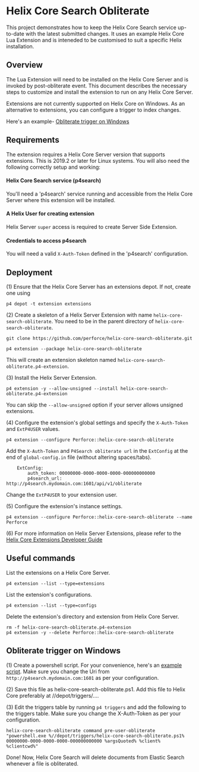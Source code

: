 # Helix Core Search Obliterate

This project demonstrates how to keep the Helix Core Search service up-to-date with the latest submitted changes.  It uses an example Helix Core Lua Extension and is inteneded to be customised to suit a specific Helix installation.


## Overview

The Lua Extension will need to be installed on the Helix Core Server and is invoked by post-obliterate event.
This document describes the necessary steps to customize and install the extension to run on any Helix Core Server.

Extensions are not currently supported on Helix Core on Windows. As an alternative to extensions, you can configure a trigger to index changes.

Here's an example- [Obliterate trigger on Windows](#obliterate-trigger-on-windows)    

## Requirements

The extension requires a Helix Core Server version that supports extensions. This is 2019.2 or later for Linux systems.
You will also need the following correctly setup and working:

#### Helix Core Search service (p4search)
You'll need a 'p4search' service running and accessible from the Helix Core Server where this extension will be installed.

#### A Helix User for creating extension
Helix Server `super` access is required to create Server Side Extension.

#### Credentials to access p4search
You will need a valid `X-Auth-Token` defined in the 'p4search' configuration. 

## Deployment

(1) Ensure that the Helix Core Server has an extensions depot. If not, create one using

    p4 depot -t extension extensions
    
(2) Create a skeleton of a Helix Server Extension with name `helix-core-search-obliterate`. You need to be in the parent directory of `helix-core-search-obliterate`.

    git clone https://github.com/perforce/helix-core-search-obliterate.git
    
    p4 extension --package helix-core-search-obliterate
    
This will create an extension skeleton named `helix-core-search-obliterate.p4-extension`.
  
(3) Install the Helix Server Extension.

    p4 extension -y --allow-unsigned --install helix-core-search-obliterate.p4-extension
    
You can skip the `--allow-unsigned` option if your server allows unsigned extensions.
     	
(4) Configure the extension's global settings and specify the `X-Auth-Token` and `ExtP4USER` values.

    p4 extension --configure Perforce::helix-core-search-obliterate
    	
Add the `X-Auth-Token` and `P4Search obliterate url` in the `ExtConfig` at the end of `global-config.in` file (without altering spaces/tabs). 
    
        ExtConfig:
        	auth_token:	00000000-0000-0000-0000-000000000000
        	p4search_url: http://p4search.mydomain.com:1601/api/v1/obliterate

Change the `ExtP4USER` to your extension user.

(5) Configure the extension's instance settings.

    p4 extension --configure Perforce::helix-core-search-obliterate --name Perforce

(6) For more information on Helix Server Extensions, please refer to the [Helix Core Extensions Developer Guide](https://www.perforce.com/manuals/extensions/Content/Extensions/Home-extensions.html) 

## Useful commands

List the extensions on a Helix Core Server.

    p4 extension --list --type=extensions
        
List the extension's configurations.
    
    p4 extension --list --type=configs

Delete the extension's directory and extension from Helix Core Server.

    rm -f helix-core-search-obliterate.p4-extension    
    p4 extension -y --delete Perforce::helix-core-search-obliterate


## Obliterate trigger on Windows

(1) Create a powershell script. For your convenience, here's an [example script](helix-core-search-obliterate.ps1).
Make sure you change the Uri from `http://p4search.mydomain.com:1601` as per your configuration.
    
(2) Save this file as helix-core-search-obliterate.ps1. Add this file to Helix Core preferably at //depot/triggers/....

(3) Edit the triggers table by running `p4 triggers` and add the following to the triggers table. Make sure you change the X-Auth-Token as per your configuration.

    helix-core-search-obliterate command pre-user-obliterate "powershell.exe %//depot/triggers/helix-core-search-obliterate.ps1% 00000000-0000-0000-0000-000000000000 %argsQuoted% %client% %clientcwd%"

Done! Now, Helix Core Search will delete documents from Elastic Search whenever a file is obliterated.
